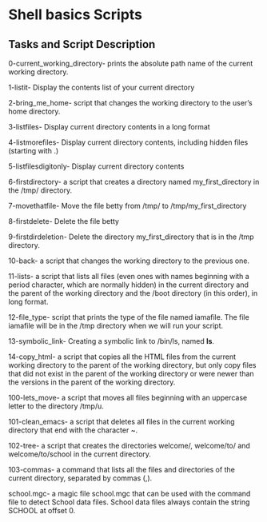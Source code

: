 <h1>Shell basics Scripts</h1>

<h2>Tasks and Script Description</h2>

<p>0-current_working_directory- prints the absolute path name of the current working directory.

1-listit- Display the contents list of your current directory

2-bring_me_home- script that changes the working directory to the user’s home directory.

3-listfiles- Display current directory contents in a long format

4-listmorefiles- Display current directory contents, including hidden files (starting with .)

5-listfilesdigitonly- Display current directory contents

6-firstdirectory- a script that creates a directory named my_first_directory in the /tmp/ directory.

7-movethatfile- Move the file betty from /tmp/ to /tmp/my_first_directory

8-firstdelete- Delete the file betty

9-firstdirdeletion- Delete the directory my_first_directory that is in the /tmp directory.

10-back- a script that changes the working directory to the previous one.

11-lists- a script that lists all files (even ones with names beginning with a period character, which are normally hidden) in the current directory and the parent of the working directory and the /boot directory (in this order), in long format.

12-file_type- script that prints the type of the file named iamafile. The file iamafile will be in the /tmp directory when we will run your script.

13-symbolic_link- Creating a symbolic link to /bin/ls, named __ls__.

14-copy_html- a script that copies all the HTML files from the current working directory to the parent of the working directory, but only copy files that did not exist in the parent of the working directory or were newer than the versions in the parent of the working directory.

100-lets_move- a script that moves all files beginning with an uppercase letter to the directory /tmp/u.

101-clean_emacs- a script that deletes all files in the current working directory that end with the character ~.

102-tree- a script that creates the directories welcome/, welcome/to/ and welcome/to/school in the current directory.

103-commas- a command that lists all the files and directories of the current directory, separated by commas (,).

school.mgc- a magic file school.mgc that can be used with the command file to detect School data files. School data files always contain the string SCHOOL at offset 0.</p>

